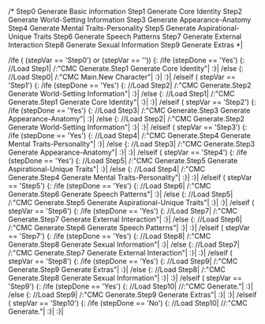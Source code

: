 /*
Step0 Generate Basic information
Step1 Generate Core Identity
Step2 Generate World-Setting Information
Step3 Generate Appearance-Anatomy
Step4 Generate Mental Traits-Personality
Step5 Generate Aspirational-Unique Traits
Step6 Generate Speech Patterns
Step7 Generate External Interaction
Step8 Generate Sexual Information
Step9 Generate Extras
*|

/ife ( (stepVar == 'Step0') or (stepVar == '')) {:
	/ife (stepDone == 'Yes') {:
		//Load Step1|
		/:"CMC Generate.Step1 Generate Core Identity"|
	:}|
	/else {:
		//Load Step0|
		/:"CMC Main.New Character"|
	:}|
:}|
/elseif ( stepVar == 'Step1') {:
	/ife (stepDone == 'Yes') {:
		//Load Step2|
		/:"CMC Generate.Step2 Generate World-Setting Information"|
	:}|
	/else {:
		//Load Step1|
		/:"CMC Generate.Step1 Generate Core Identity"|
	:}|
:}|
/elseif ( stepVar == 'Step2') {:
	/ife (stepDone == 'Yes') {:
		//Load Step3|
		/:"CMC Generate.Step3 Generate Appearance-Anatomy"|
	:}|
	/else {:
		//Load Step2|
		/:"CMC Generate.Step2 Generate World-Setting Information"|
	:}|
:}|
/elseif ( stepVar == 'Step3') {:
	/ife (stepDone == 'Yes') {:
		//Load Step4|
		/:"CMC Generate.Step4 Generate Mental Traits-Personality"|
	:}|
	/else {:
		//Load Step3|
		/:"CMC Generate.Step3 Generate Appearance-Anatomy"|
	:}|
:}|
/elseif ( stepVar == 'Step4') {:
	/ife (stepDone == 'Yes') {:
		//Load Step5|
		/:"CMC Generate.Step5 Generate Aspirational-Unique Traits"|
	:}|
	/else {:
		//Load Step4|
		/:"CMC Generate.Step4 Generate Mental Traits-Personality"|
	:}|
:}|
/elseif ( stepVar == 'Step5') {:
	/ife (stepDone == 'Yes') {:
		//Load Step6|
		/:"CMC Generate.Step6 Generate Speech Patterns"|
	:}|
	/else {:
		//Load Step5|
		/:"CMC Generate.Step5 Generate Aspirational-Unique Traits"|
	:}|
:}|
/elseif ( stepVar == 'Step6') {:
	/ife (stepDone == 'Yes') {:
		//Load Step7|
		/:"CMC Generate.Step7 Generate External Interaction"|
	:}|
	/else {:
		//Load Step6|
		/:"CMC Generate.Step6 Generate Speech Patterns"|
	:}|
:}|
/elseif ( stepVar == 'Step7') {:
	/ife (stepDone == 'Yes') {:
		//Load Step8|
		/:"CMC Generate.Step8 Generate Sexual Information"|
	:}|
	/else {:
		//Load Step7|
		/:"CMC Generate.Step7 Generate External Interaction"|
	:}|
:}|
/elseif ( stepVar == 'Step8') {:
	/ife (stepDone == 'Yes') {:
		//Load Step9|
		/:"CMC Generate.Step9 Generate Extras"|
	:}|
	/else {:
		//Load Step8|
		/:"CMC Generate.Step8 Generate Sexual Information"|
	:}|
:}|
/elseif ( stepVar == 'Step9') {:
	/ife (stepDone == 'Yes') {:
		//Load Step10|
		//:"CMC Generate."|
	:}|
	/else {:
		//Load Step9|
		/:"CMC Generate.Step9 Generate Extras"|
	:}|
:}|
/elseif ( stepVar == 'Step10') {:
	/ife (stepDone == 'No') {:
		//Load Step10|
		//:"CMC Generate."|
	:}|
:}|